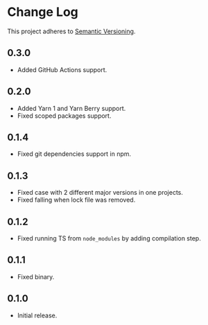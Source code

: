 # Change Log

This project adheres to [Semantic Versioning](http://semver.org/).

## 0.3.0

- Added GitHub Actions support.

## 0.2.0

- Added Yarn 1 and Yarn Berry support.
- Fixed scoped packages support.

## 0.1.4

- Fixed git dependencies support in npm.

## 0.1.3

- Fixed case with 2 different major versions in one projects.
- Fixed falling when lock file was removed.

## 0.1.2

- Fixed running TS from `node_modules` by adding compilation step.

## 0.1.1

- Fixed binary.

## 0.1.0

- Initial release.
